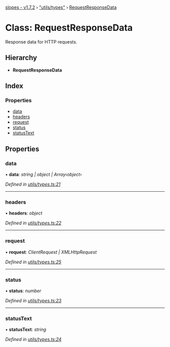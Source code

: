 [slopes - v1.7.2](../README.md) › ["utils/types"](../modules/_utils_types_.md) › [RequestResponseData](_utils_types_.requestresponsedata.md)

# Class: RequestResponseData

Response data for HTTP requests.

## Hierarchy

* **RequestResponseData**

## Index

### Properties

* [data](_utils_types_.requestresponsedata.md#data)
* [headers](_utils_types_.requestresponsedata.md#headers)
* [request](_utils_types_.requestresponsedata.md#request)
* [status](_utils_types_.requestresponsedata.md#status)
* [statusText](_utils_types_.requestresponsedata.md#statustext)

## Properties

###  data

• **data**: *string | object | Array‹object›*

*Defined in [utils/types.ts:21](https://github.com/ava-labs/slopes/blob/ba50532/src/utils/types.ts#L21)*

___

###  headers

• **headers**: *object*

*Defined in [utils/types.ts:22](https://github.com/ava-labs/slopes/blob/ba50532/src/utils/types.ts#L22)*

___

###  request

• **request**: *ClientRequest | XMLHttpRequest*

*Defined in [utils/types.ts:25](https://github.com/ava-labs/slopes/blob/ba50532/src/utils/types.ts#L25)*

___

###  status

• **status**: *number*

*Defined in [utils/types.ts:23](https://github.com/ava-labs/slopes/blob/ba50532/src/utils/types.ts#L23)*

___

###  statusText

• **statusText**: *string*

*Defined in [utils/types.ts:24](https://github.com/ava-labs/slopes/blob/ba50532/src/utils/types.ts#L24)*
